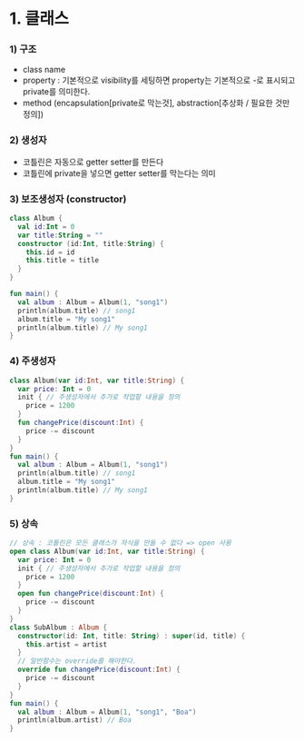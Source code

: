 # 1. 클래스
### 1) 구조
- class name
- property : 기본적으로 visibility를 세팅하면 property는 기본적으로 -로 표시되고 private를 의미한다.
- method
(encapsulation[private로 막는것], abstraction[추상화 / 필요한 것만 정의])

### 2) 생성자
- 코틀린은 자동으로 getter setter를 만든다
- 코틀린에 private을 넣으면 getter setter를 막는다는 의미

### 3) 보조생성자 (constructor)
```kotlin
class Album {
  val id:Int = 0
  var title:String = ""
  constructor (id:Int, title:String) {
    this.id = id
    this.title = title
  }
}

fun main() {
  val album : Album = Album(1, "song1")
  println(album.title) // song1
  album.title = "My song1"
  println(album.title) // My song1
} 
```
### 4) 주생성자
```kotlin
class Album(var id:Int, var title:String) {
  var price: Int = 0
  init { // 주생성자에서 추가로 작업할 내용을 정의
    price = 1200
  }
  fun changePrice(discount:Int) {
    price -= discount
  }
}
fun main() {
  val album : Album = Album(1, "song1")
  println(album.title) // song1
  album.title = "My song1"
  println(album.title) // My song1
} 
```
### 5) 상속
```kotlin
// 상속 : 코틀린은 모든 클래스가 자식을 만들 수 없다 => open 사용
open class Album(var id:Int, var title:String) {
  var price: Int = 0
  init { // 주생성자에서 추가로 작업할 내용을 정의
    price = 1200
  }
  open fun changePrice(discount:Int) {
    price -= discount
  }
}
class SubAlbum : Album {
  constructor(id: Int, title: String) : super(id, title) {
    this.artist = artist
  }
  // 일반함수는 override를 해야한다.
  override fun changePrice(discount:Int) {
    price -= discount
  }
}
fun main() {
  val album : Album = Album(1, "song1", "Boa")
  println(album.artist) // Boa
} 
```
